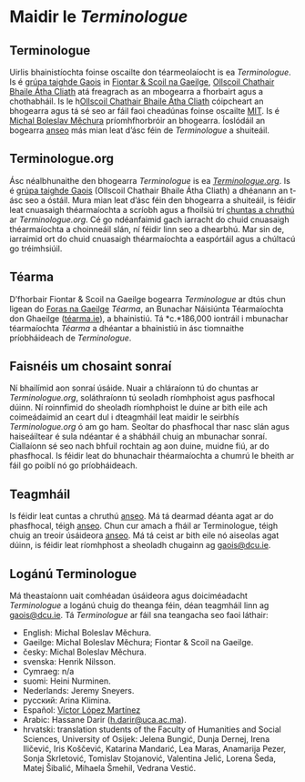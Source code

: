 # Maidir le *Terminologue*

## Terminologue

Uirlis bhainistíochta foinse oscailte don téarmeolaíocht is ea *Terminologue*. Is é [grúpa taighde Gaois](https://www.gaois.ie/ga/) in [Fiontar & Scoil na Gaeilge](https://www.dcu.ie/fiontar_scoilnagaeilge/gaeilge/index.shtml), [Ollscoil Chathair Bhaile Átha Cliath](https://www.dcu.ie/) atá freagrach as an mbogearra a fhorbairt agus a chothabháil. Is le h[Ollscoil Chathair Bhaile Átha Cliath](https://www.dcu.ie/) cóipcheart an bhogearra agus tá sé seo ar fáil faoi cheadúnas foinse oscailte [MIT](https://opensource.org/licenses/MIT). Is é [Michal Boleslav Měchura](https://michmech.github.io/) príomhfhorbróir an bhogearra. Íoslódáil an bogearra [anseo](https://github.com/gaois/terminologue) más mian leat d’ásc féin de *Terminologue* a shuiteáil.

## Terminologue.org

Ásc néalbhunaithe den bhogearra *Terminologue* is ea *[Terminologue.org](https://www.terminologue.org/)*. Is é [grúpa taighde Gaois](https://www.gaois.ie/ga/) (Ollscoil Chathair Bhaile Átha Cliath) a dhéanann an t-ásc seo a óstáil. Mura mian leat d’ásc féin den bhogearra a shuiteáil, is féidir leat cnuasaigh théarmaíochta a scríobh agus a fhoilsiú trí [chuntas a chruthú](/signup/) ar *Terminologue.org*. Cé go ndéanfaimid gach iarracht do chuid cnuasaigh théarmaíochta a choinneáil slán, ní féidir linn seo a dhearbhú. Mar sin de, iarraimid ort do chuid cnuasaigh théarmaíochta a easpórtáil agus a chúltacú go tréimhsiúil.

## Téarma

D’fhorbair Fiontar & Scoil na Gaeilge bogearra *Terminologue* ar dtús chun ligean do [Foras na Gaeilge](https://www.forasnagaeilge.ie/) *Téarma*, an Bunachar Náisiúnta Téarmaíochta don Ghaeilge ([téarma.ie](https://www.tearma.ie/)), a bhainistiú. Tá *c.*186,000 iontráil i mbunachar téarmaíochta *Téarma* a dhéantar a bhainistiú in ásc tiomnaithe príobháideach de *Terminologue*.

## Faisnéis um chosaint sonraí

Ní bhailímid aon sonraí úsáide. Nuair a chláraíonn tú do chuntas ar *Terminologue.org*, soláthraíonn tú seoladh ríomhphoist agus pasfhocal dúinn. Ní roinnfimid do sheoladh ríomhphoist le duine ar bith eile ach coimeádaimid an ceart dul i dteagmháil leat maidir le seirbhís *Terminologue.org* ó am go ham. Seoltar do phasfhocal thar nasc slán agus haiseáiltear é sula ndéantar é a shábháil chuig an mbunachar sonraí. Ciallaíonn sé seo nach bhfuil rochtain ag aon duine, muidne fiú, ar do phasfhocal. Is féidir leat do bhunachair théarmaíochta a chumrú le bheith ar fáil go poiblí nó go príobháideach.

## Teagmháil

Is féidir leat cuntas a chruthú [anseo](/signup/). Má tá dearmad déanta agat ar do phasfhocal, téigh [anseo](/forgotpwd/). Chun cur amach a fháil ar Terminologue, téigh chuig an treoir úsáideora [anseo](/docs/intro.ga/). Má tá ceist ar bith eile nó aiseolas agat dúinn, is féidir leat ríomhphost a sheoladh chugainn ag <gaois@dcu.ie>.

## Logánú Terminologue

Má theastaíonn uait comhéadan úsáideora agus doiciméadacht *Terminologue* a logánú chuig do theanga féin, déan teagmháil linn ag <gaois@dcu.ie>. Tá *Terminologue* ar fáil sna teangacha seo faoi láthair:

- English: Michal Boleslav Měchura.
- Gaeilge: Michal Boleslav Měchura; Fiontar & Scoil na Gaeilge.
- česky: Michal Boleslav Měchura.
- svenska: Henrik Nilsson.
- Cymraeg: n/a
- suomi: Heini Nurminen.
- Nederlands: Jeremy Sneyers.
- русский: Arina Klimina.
- Español: [Víctor López Martínez](https://www.linkedin.com/in/translatorvictorlopez/)
- Arabic: Hassane Darir (<h.darir@uca.ac.ma>).
- hrvatski: translation students of the Faculty of Humanities and Social Sciences, University of Osijek: Jelena Bungić, Dunja Dernej, Irena Iličević, Iris Koščević, Katarina Mandarić, Lea Maras, Anamarija Pezer, Sonja Skrletović, Tomislav Stojanović, Valentina Jelić, Lorena Šeda, Matej Šibalić, Mihaela Šmehil, Vedrana Vestić.
